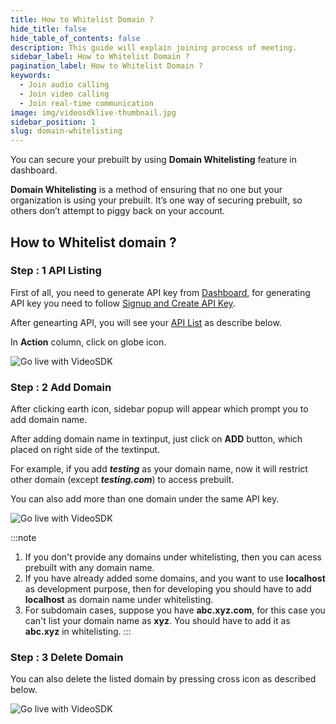 ```yaml
---
title: How to Whitelist Domain ?
hide_title: false
hide_table_of_contents: false
description: This guide will explain joining process of meeting.
sidebar_label: How to Whitelist Domain ?
pagination_label: How to Whitelist Domain ?
keywords:
  - Join audio calling
  - Join video calling
  - Join real-time communication
image: img/videosdklive-thumbnail.jpg
sidebar_position: 1
slug: domain-whitelisting
---
```


You can secure your prebuilt by using **Domain Whitelisting** feature in dashboard.

**Domain Whitelisting** is a method of ensuring that no one but your organization is using your prebuilt. It’s one way of securing prebuilt, so others don’t attempt to piggy back on your account.

## How to Whitelist domain ?

### Step : 1 API Listing

First of all, you need to generate API key from [Dashboard](https://app.videosdk.live/dashboard), for generating API key you need to follow [Signup and Create API Key](/docs/guide/prebuilt-video-and-audio-calling/signup-and-create-api).

After genearting API, you will see your [API List](https://app.videosdk.live/settings/api-keys) as describe below.

In **Action** column, click on globe icon.

![Go live with VideoSDK](/img/api-keys.png)

### Step : 2 Add Domain

After clicking earth icon, sidebar popup will appear which prompt you to add domain name.

After adding domain name in textinput, just click on **ADD** button, which placed on right side of the textinput.

For example, if you add _**testing**_ as your domain name, now it will restrict other domain (except _**testing.com**_) to access prebuilt.

You can also add more than one domain under the same API key.

![Go live with VideoSDK](/img/add-domain.png)

:::note

1. If you don't provide any domains under whitelisting, then you can acess prebuilt with any domain name.
2. If you have already added some domains, and you want to use **localhost** as development purpose, then for developing you should have to add **localhost** as domain name under whitelisting.
3. For subdomain cases, suppose you have **abc.xyz.com**, for this case you can't list your domain name as **xyz**. You should have to add it as **abc.xyz** in whitelisting.
:::

### Step : 3 Delete Domain

You can also delete the listed domain by pressing cross icon as described below.

![Go live with VideoSDK](/img/delete-domain.png)
